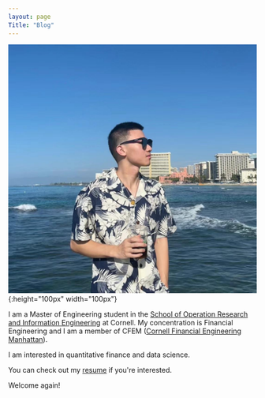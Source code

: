 ```yaml
---
layout: page
Title: "Blog"
---
```


![my photo](/me.jpeg){:height="100px" width="100px"}


I am a Master of Engineering student in the [School of Operation Research and Information Engineering](https://www.orie.cornell.edu/orie) at Cornell. My concentration is Financial Engineering and I am a member of CFEM ([Cornell Financial Engineering Manhattan](https://www.orie.cornell.edu/orie/cfem)).

I am interested in quantitative finance and data science.

You can check out my [resume]({{zhanhongtuyao.github.io}}/Yao.Zhanhongtu.Resume.pdf) if you're interested.

Welcome again!
